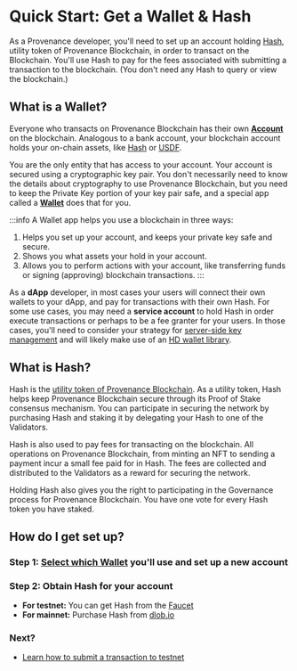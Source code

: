 # Quick Start: Get a Wallet & Hash

As a Provenance developer, you'll need to set up an account holding [Hash](/docs/discover/hash), utility token of Provenance Blockchain,
in order to transact on the Blockchain. You'll use Hash to pay for the fees associated with submitting a
transaction to the blockchain. (You don't need any Hash to query or view the blockchain.)

## What is a Wallet?

Everyone who transacts on Provenance Blockchain has their own **[Account](https://docs.cosmos.network/main/basics/accounts.html)**
on the blockchain. Analogous to a bank account, your blockchain account holds your on-chain assets, like
[Hash](/docs/discover/hash) or [USDF](https://www.usdfconsortium.com/).

You are the only entity that has access to your account. Your account is secured using a cryptographic key pair.
You don't necessarily need to know the details about cryptography to use Provenance Blockchain, but you need to keep the Private Key
portion of your key pair safe, and a special app called a **[Wallet](/docs/discover/wallets)** does that for you.

:::info A Wallet app helps you use a blockchain in three ways:

1. Helps you set up your account, and keeps your private key safe and secure.
2. Shows you what assets your hold in your account.
3. Allows you to perform actions with your account, like transferring funds or signing (approving) blockchain transactions.
   :::
   <br/>

As a **dApp** developer, in most cases your users will connect their own wallets to your dApp, and pay for transactions
with their own Hash. For some use cases, you may need a **service account** to hold Hash in order execute transactions
or perhaps to be a fee granter for your users. In those cases, you'll need to consider your strategy for
[server-side key management](/docs/pb/integrating/integrating-with-p8e/p8e-contract-execution-environment-p8e/key-management/)
and will likely make use of an [HD wallet library](https://github.com/FigureTechnologies/hdwallet).

## What is Hash?

Hash is the [utility token of Provenance Blockchain](/docs/discover/hash). As a utility token, Hash helps keep
Provenance Blockchain secure through its Proof of Stake consensus mechanism. You can participate in securing the
network by purchasing Hash and staking it by delegating your Hash to one of the Validators.

Hash is also used to pay fees for transacting on the blockchain. All operations on Provenance Blockchain, from minting
an NFT to sending a payment incur a small fee paid for in Hash. The fees are collected and distributed to the
Validators as a reward for securing the network.

Holding Hash also gives you the right to participating in the Governance process for Provenance Blockchain.
You have one vote for every Hash token you have staked.

## How do I get set up?

### Step 1: [Select which Wallet](/docs/discover/wallets) you'll use and set up a new account

### Step 2: Obtain Hash for your account

- **For testnet:** You can get Hash from the [Faucet](https://explorer.test.provenance.io/faucet)
- **For mainnet:** Purchase Hash from [dlob.io](https://provenance.io/purchase-hash)

### Next?

- [Learn how to submit a transaction to testnet](https://medium.com/provenanceblockchain/hands-on-testnet-accounts-wallets-and-coin-transfer-452ee1f343cd)

